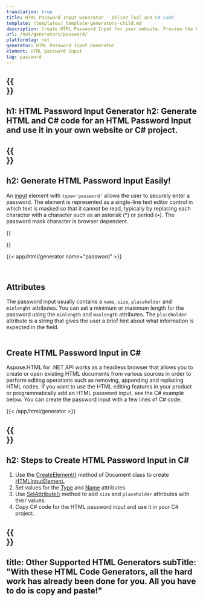 ```yaml
---
translation: true
title: HTML Password Input Generator - Online Tool and C# Code
template: /templates/_template-generators-child.md
description: Сreate HTML Password Input for your website. Рreview the Password Input, copy and use generated HTML and C# code in your project!
url: /net/generators/password/
platformtag: net
generator: HTML Password Input Generator
element: HTML password input
tag: password
---
```


{{<section banner>}}
---
h1: HTML Password Input Generator
h2: Generate HTML and C# code for an HTML Password Input and use it in your own website or C# project.
---

{{<section overview>}}
---
h2: Generate HTML Password Input Easily! 
---

An [input](https://html.spec.whatwg.org/multipage/input.html#the-input-element) element with `type='password'` allows the user to securely enter a password. The element is represented as a single-line text editor control in which text is masked so that it cannot be read, typically by replacing each character with a character such as an asterisk (*) or period (•). The password mask character is browser dependent.

{{<section plugin>}}

{{< app/html/generator name="password" >}}

<br>
<h2> Attributes </h2>

The password input usually contains a `name`, `size`, `placeholder` and `minlenght` attributes. You can set a minimum or maximum length for the password using the `minlength` and `maxlength` attributes. The `placeholder` attribute is a string that gives the user a brief hint about what information is expected in the field.<br><br>

<h2> Create HTML Password Input in C#</h2>

Aspose.HTML for .NET API works as a headless browser that allows you to create or open existing HTML documents from various sources in order to perform editing operations such as removing, appending and replacing HTML nodes. If you want to use the HTML editing features in your product or programmatically add an HTML password input, see the C# example below. You can create the password input with a few lines of C# code:

{{< /app/html/generator >}}

{{<section steps>}}
---
h2: Steps to Create HTML Password Input in C#
---

1. Use the [CreateElement()](https://reference.aspose.com/html/net/aspose.html.dom/document/createelement/) method of Document class to create [HTMLInputElement.](https://reference.aspose.com/html/net/aspose.html/htmlinputelement/)
1. Set values for the [Type](https://reference.aspose.com/html/net/aspose.html/htmlinputelement/type/) and [Name](https://reference.aspose.com/html/net/aspose.html/htmlinputelement/name/) attributes.
1. Use [SetAttribute()](https://reference.aspose.com/html/net/aspose.html.dom/element/setattribute/) method to add `size` and `placeholder` attributes with their values.
1. Copy C# code for the HTML password input and use it in your C# project.

{{<section other-generators>}}
---
title: Other Supported HTML Generators
subTitle: "With these HTML Code Generators, all the hard work has already been done for you. All you have to do is copy and paste!"
---